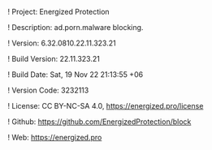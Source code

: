 ! Project: Energized Protection

! Description: ad.porn.malware blocking.

! Version: 6.32.0810.22.11.323.21

! Build Version: 22.11.323.21

! Build Date: Sat, 19 Nov 22 21:13:55 +06

! Version Code: 3232113

! License: CC BY-NC-SA 4.0, https://energized.pro/license

! Github: https://github.com/EnergizedProtection/block

! Web: https://energized.pro
